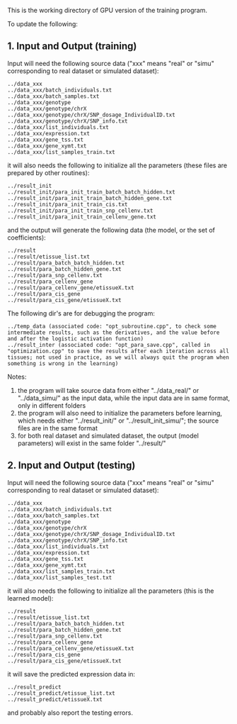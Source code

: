 This is the working directory of GPU version of the training program.

To update the following:



## 1. Input and Output (training)

Input will need the following source data ("xxx" means "real" or "simu" corresponding to real dataset or simulated dataset):

```
../data_xxx
../data_xxx/batch_individuals.txt
../data_xxx/batch_samples.txt
../data_xxx/genotype
../data_xxx/genotype/chrX
../data_xxx/genotype/chrX/SNP_dosage_IndividualID.txt
../data_xxx/genotype/chrX/SNP_info.txt
../data_xxx/list_individuals.txt
../data_xxx/expression.txt
../data_xxx/gene_tss.txt
../data_xxx/gene_xymt.txt
../data_xxx/list_samples_train.txt
```

it will also needs the following to initialize all the parameters (these files are prepared by other routines):

```
../result_init
../result_init/para_init_train_batch_batch_hidden.txt
../result_init/para_init_train_batch_hidden_gene.txt
../result_init/para_init_train_cis.txt
../result_init/para_init_train_snp_cellenv.txt
../result_init/para_init_train_cellenv_gene.txt
```

and the output will generate the following data (the model, or the set of coefficients):

```
../result
../result/etissue_list.txt
../result/para_batch_batch_hidden.txt
../result/para_batch_hidden_gene.txt
../result/para_snp_cellenv.txt
../result/para_cellenv_gene
../result/para_cellenv_gene/etissueX.txt
../result/para_cis_gene
../result/para_cis_gene/etissueX.txt
```

The following dir's are for debugging the program:

```
../temp_data (associated code: "opt_subroutine.cpp", to check some intermediate results, such as the derivatives, and the value before and after the logistic activation function)
../result_inter (associated code: "opt_para_save.cpp", called in "optimization.cpp" to save the results after each iteration across all tissues; not used in practice, as we will always quit the program when something is wrong in the learning)
```

Notes:

1. the program will take source data from either "../data\_real/" or "../data\_simu/" as the input data, while the input data are in same format, only in different folders
2. the program will also need to initialize the parameters before learning, which needs either "../result\_init/" or "../result\_init\_simu/"; the source files are in the same format
3. for both real dataset and simulated dataset, the output (model parameters) will exist in the same folder "../result/"


## 2. Input and Output (testing)

Input will need the following source data ("xxx" means "real" or "simu" corresponding to real dataset or simulated dataset):

```
../data_xxx
../data_xxx/batch_individuals.txt
../data_xxx/batch_samples.txt
../data_xxx/genotype
../data_xxx/genotype/chrX
../data_xxx/genotype/chrX/SNP_dosage_IndividualID.txt
../data_xxx/genotype/chrX/SNP_info.txt
../data_xxx/list_individuals.txt
../data_xxx/expression.txt
../data_xxx/gene_tss.txt
../data_xxx/gene_xymt.txt
../data_xxx/list_samples_train.txt
../data_xxx/list_samples_test.txt
```

it will also needs the following to initialize all the parameters (this is the learned model):

```
../result
../result/etissue_list.txt
../result/para_batch_batch_hidden.txt
../result/para_batch_hidden_gene.txt
../result/para_snp_cellenv.txt
../result/para_cellenv_gene
../result/para_cellenv_gene/etissueX.txt
../result/para_cis_gene
../result/para_cis_gene/etissueX.txt
```

it will save the predicted expression data in:


```
../result_predict
../result_predict/etissue_list.txt
../result_predict/etissueX.txt
```

and probably also report the testing errors.

